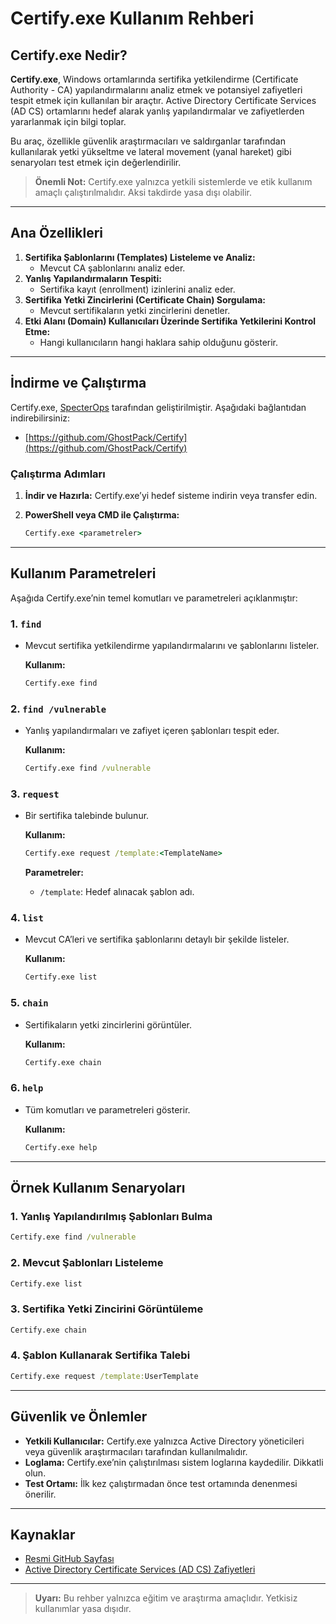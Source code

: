 # Certify.exe Kullanım Rehberi

## Certify.exe Nedir?

**Certify.exe**, Windows ortamlarında sertifika yetkilendirme (Certificate Authority - CA) yapılandırmalarını analiz etmek ve potansiyel zafiyetleri tespit etmek için kullanılan bir araçtır. Active Directory Certificate Services (AD CS) ortamlarını hedef alarak yanlış yapılandırmalar ve zafiyetlerden yararlanmak için bilgi toplar. 

Bu araç, özellikle güvenlik araştırmacıları ve saldırganlar tarafından kullanılarak yetki yükseltme ve lateral movement (yanal hareket) gibi senaryoları test etmek için değerlendirilir.

> **Önemli Not:** Certify.exe yalnızca yetkili sistemlerde ve etik kullanım amaçlı çalıştırılmalıdır. Aksi takdirde yasa dışı olabilir.

---

## Ana Özellikleri

1. **Sertifika Şablonlarını (Templates) Listeleme ve Analiz:**
   - Mevcut CA şablonlarını analiz eder.
2. **Yanlış Yapılandırmaların Tespiti:**
   - Sertifika kayıt (enrollment) izinlerini analiz eder.
3. **Sertifika Yetki Zincirlerini (Certificate Chain) Sorgulama:**
   - Mevcut sertifikaların yetki zincirlerini denetler.
4. **Etki Alanı (Domain) Kullanıcıları Üzerinde Sertifika Yetkilerini Kontrol Etme:**
   - Hangi kullanıcıların hangi haklara sahip olduğunu gösterir.

---

## İndirme ve Çalıştırma

Certify.exe, [SpecterOps](https://github.com/GhostPack/Certify) tarafından geliştirilmiştir. Aşağıdaki bağlantıdan indirebilirsiniz:

- [https://github.com/GhostPack/Certify](https://github.com/GhostPack/Certify)

### Çalıştırma Adımları

1. **İndir ve Hazırla:**
   Certify.exe’yi hedef sisteme indirin veya transfer edin.

2. **PowerShell veya CMD ile Çalıştırma:**
   ```cmd
   Certify.exe <parametreler>
   ```

---

## Kullanım Parametreleri

Aşağıda Certify.exe’nin temel komutları ve parametreleri açıklanmıştır:

### 1. **`find`**
- Mevcut sertifika yetkilendirme yapılandırmalarını ve şablonlarını listeler.

  **Kullanım:**
  ```cmd
  Certify.exe find
  ```

### 2. **`find /vulnerable`**
- Yanlış yapılandırmaları ve zafiyet içeren şablonları tespit eder.

  **Kullanım:**
  ```cmd
  Certify.exe find /vulnerable
  ```

### 3. **`request`**
- Bir sertifika talebinde bulunur.

  **Kullanım:**
  ```cmd
  Certify.exe request /template:<TemplateName>
  ```

  **Parametreler:**
  - `/template`: Hedef alınacak şablon adı.

### 4. **`list`**
- Mevcut CA’leri ve sertifika şablonlarını detaylı bir şekilde listeler.

  **Kullanım:**
  ```cmd
  Certify.exe list
  ```

### 5. **`chain`**
- Sertifikaların yetki zincirlerini görüntüler.

  **Kullanım:**
  ```cmd
  Certify.exe chain
  ```

### 6. **`help`**
- Tüm komutları ve parametreleri gösterir.

  **Kullanım:**
  ```cmd
  Certify.exe help
  ```

---

## Örnek Kullanım Senaryoları

### 1. Yanlış Yapılandırılmış Şablonları Bulma
```cmd
Certify.exe find /vulnerable
```

### 2. Mevcut Şablonları Listeleme
```cmd
Certify.exe list
```

### 3. Sertifika Yetki Zincirini Görüntüleme
```cmd
Certify.exe chain
```

### 4. Şablon Kullanarak Sertifika Talebi
```cmd
Certify.exe request /template:UserTemplate
```

---

## Güvenlik ve Önlemler

- **Yetkili Kullanıcılar:** Certify.exe yalnızca Active Directory yöneticileri veya güvenlik araştırmacıları tarafından kullanılmalıdır.
- **Loglama:** Certify.exe’nin çalıştırılması sistem loglarına kaydedilir. Dikkatli olun.
- **Test Ortamı:** İlk kez çalıştırmadan önce test ortamında denenmesi önerilir.

---

## Kaynaklar

- [Resmi GitHub Sayfası](https://github.com/GhostPack/Certify)
- [Active Directory Certificate Services (AD CS) Zafiyetleri](https://specterops.io/blog/)

---

> **Uyarı:** Bu rehber yalnızca eğitim ve araştırma amaçlıdır. Yetkisiz kullanımlar yasa dışıdır.
